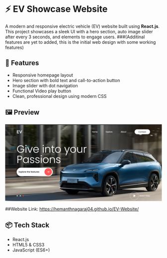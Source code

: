 # ⚡ EV Showcase Website

A modern and responsive electric vehicle (EV) website built using **React.js**. This project showcases a sleek UI with a hero section, auto image slider after every 3 seconds, and elements to engage users. ###(Additinal features are yet to added, this is the initial web design with some working features)

## 🚀 Features

- Responsive homepage layout
- Hero section with bold text and call-to-action button
- Image slider with dot navigation
- Functional Video play button
- Clean, professional design using modern CSS

## 🖼️ Preview

![Website Preview](./public/home.png)

##Website Link:
https://hemanthnagaraj04.github.io/EV-Website/

## 📦 Tech Stack

- React.js
- HTML5 & CSS3
- JavaScript (ES6+)

